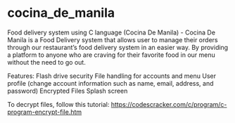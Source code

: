 # cocina_de_manila
Food delivery system using C language (Cocina De Manila) - Cocina De Manila is a Food Delivery system that allows user to manage their orders through our restaurant’s food delivery system in an easier way. By providing a platform to anyone who are craving for their favorite food in our menu without the need to go out. 

Features: 
Flash drive security 
File handling for accounts and menu 
User profile (change account information such as name, email, address, and password) 
Encrypted Files
Splash screen

To decrypt files, follow this tutorial:
https://codescracker.com/c/program/c-program-encrypt-file.htm

